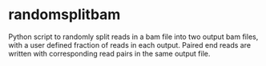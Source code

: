 # randomsplitbam
Python script to randomly split reads in a bam file into two output bam files, with a user defined fraction of reads in each output. Paired end reads are written with corresponding read pairs in the same output file.
